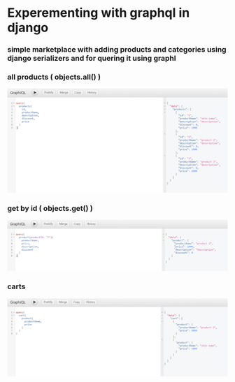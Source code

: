 # Experementing with graphql in django
### simple marketplace with adding products and categories using django serializers and for quering it using graphl


### all products ( objects.all() )
![Output1](https://raw.githubusercontent.com/organismsh/django-graphql-testing/master/screenshots/all_products.PNG)

### get by id  ( objects.get() )
![Output1](https://raw.githubusercontent.com/organismsh/django-graphql-testing/master/screenshots/product_id.PNG)

### carts
![Output1](https://raw.githubusercontent.com/organismsh/django-graphql-testing/master/screenshots/carts.PNG)
